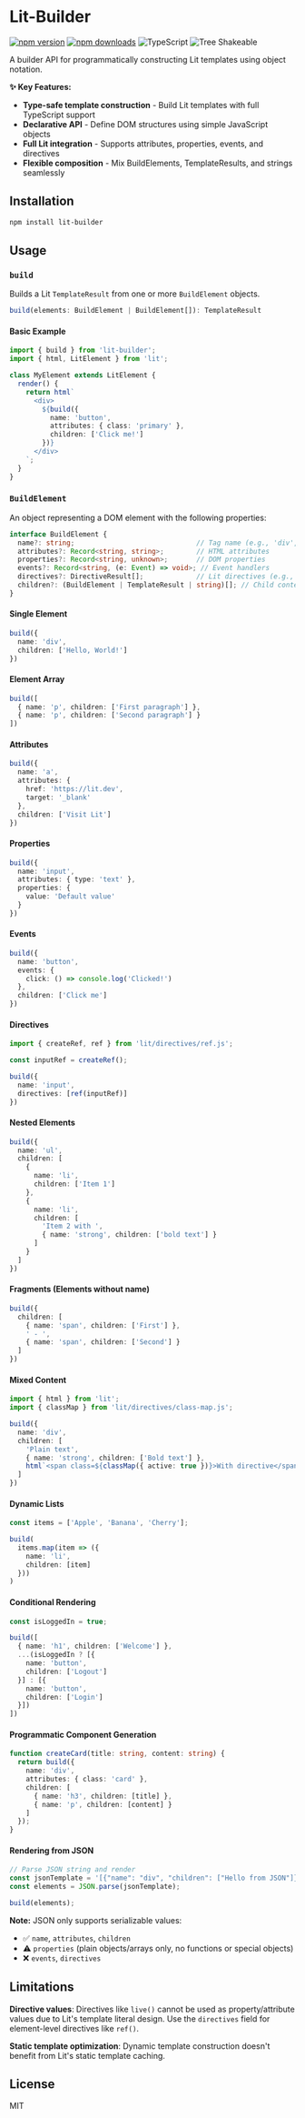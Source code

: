# Lit-Builder

[![npm version](https://badge.fury.io/js/lit-builder.svg)](https://www.npmjs.com/package/lit-builder)
[![npm downloads](https://img.shields.io/npm/dm/lit-builder.svg)](https://www.npmjs.com/package/lit-builder)
![TypeScript](https://img.shields.io/badge/TypeScript-Ready-blue)
![Tree Shakeable](https://img.shields.io/badge/Tree%20Shakeable-Yes-brightgreen)

A builder API for programmatically constructing Lit templates using object notation.

**✨ Key Features:**
- **Type-safe template construction** - Build Lit templates with full TypeScript support
- **Declarative API** - Define DOM structures using simple JavaScript objects
- **Full Lit integration** - Supports attributes, properties, events, and directives
- **Flexible composition** - Mix BuildElements, TemplateResults, and strings seamlessly

## Installation

```sh
npm install lit-builder
```

## Usage

### `build`

Builds a Lit `TemplateResult` from one or more `BuildElement` objects.

```ts
build(elements: BuildElement | BuildElement[]): TemplateResult
```

#### Basic Example

```ts
import { build } from 'lit-builder';
import { html, LitElement } from 'lit';

class MyElement extends LitElement {
  render() {
    return html`
      <div>
        ${build({
          name: 'button',
          attributes: { class: 'primary' },
          children: ['Click me!']
        })}
      </div>
    `;
  }
}
```

### `BuildElement`

An object representing a DOM element with the following properties:

```ts
interface BuildElement {
  name?: string;                              // Tag name (e.g., 'div', 'button')
  attributes?: Record<string, string>;        // HTML attributes
  properties?: Record<string, unknown>;       // DOM properties
  events?: Record<string, (e: Event) => void>; // Event handlers
  directives?: DirectiveResult[];             // Lit directives (e.g., ref)
  children?: (BuildElement | TemplateResult | string)[]; // Child content
}
```

#### Single Element

```ts
build({
  name: 'div',
  children: ['Hello, World!']
})
```

#### Element Array

```ts
build([
  { name: 'p', children: ['First paragraph'] },
  { name: 'p', children: ['Second paragraph'] }
])
```

#### Attributes

```ts
build({
  name: 'a',
  attributes: {
    href: 'https://lit.dev',
    target: '_blank'
  },
  children: ['Visit Lit']
})
```

#### Properties

```ts
build({
  name: 'input',
  attributes: { type: 'text' },
  properties: {
    value: 'Default value'
  }
})
```

#### Events

```ts
build({
  name: 'button',
  events: {
    click: () => console.log('Clicked!')
  },
  children: ['Click me']
})
```

#### Directives

```ts
import { createRef, ref } from 'lit/directives/ref.js';

const inputRef = createRef();

build({
  name: 'input',
  directives: [ref(inputRef)]
})
```

#### Nested Elements

```ts
build({
  name: 'ul',
  children: [
    {
      name: 'li',
      children: ['Item 1']
    },
    {
      name: 'li',
      children: [
        'Item 2 with ',
        { name: 'strong', children: ['bold text'] }
      ]
    }
  ]
})
```

#### Fragments (Elements without name)

```ts
build({
  children: [
    { name: 'span', children: ['First'] },
    ' - ',
    { name: 'span', children: ['Second'] }
  ]
})
```

#### Mixed Content

```ts
import { html } from 'lit';
import { classMap } from 'lit/directives/class-map.js';

build({
  name: 'div',
  children: [
    'Plain text',
    { name: 'strong', children: ['Bold text'] },
    html`<span class=${classMap({ active: true })}>With directive</span>`
  ]
})
```

#### Dynamic Lists

```ts
const items = ['Apple', 'Banana', 'Cherry'];

build(
  items.map(item => ({
    name: 'li',
    children: [item]
  }))
)
```

#### Conditional Rendering

```ts
const isLoggedIn = true;

build([
  { name: 'h1', children: ['Welcome'] },
  ...(isLoggedIn ? [{
    name: 'button',
    children: ['Logout']
  }] : [{
    name: 'button',
    children: ['Login']
  }])
])
```

#### Programmatic Component Generation

```ts
function createCard(title: string, content: string) {
  return build({
    name: 'div',
    attributes: { class: 'card' },
    children: [
      { name: 'h3', children: [title] },
      { name: 'p', children: [content] }
    ]
  });
}
```

#### Rendering from JSON

```ts
// Parse JSON string and render
const jsonTemplate = '[{"name": "div", "children": ["Hello from JSON"]}]';
const elements = JSON.parse(jsonTemplate);

build(elements);
```

**Note:** JSON only supports serializable values:
- ✅ `name`, `attributes`, `children`
- ⚠️ `properties` (plain objects/arrays only, no functions or special objects)
- ❌ `events`, `directives`

## Limitations

**Directive values**: Directives like `live()` cannot be used as property/attribute values due to Lit's template literal design. Use the `directives` field for element-level directives like `ref()`.

**Static template optimization**: Dynamic template construction doesn't benefit from Lit's static template caching.

## License

MIT

